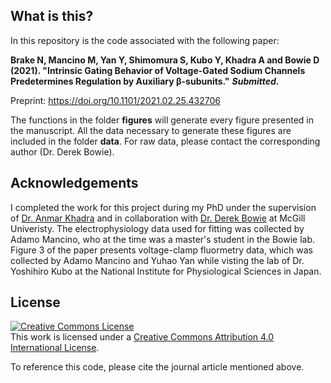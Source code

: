 ## What is this?
In this repository is the code associated with the following paper: 

**Brake N, Mancino M, Yan Y, Shimomura S, Kubo Y, Khadra A and Bowie D (2021). "Intrinsic Gating Behavior of Voltage-Gated Sodium Channels Predetermines Regulation by Auxiliary β-subunits."** *****Submitted.*****

Preprint: https://doi.org/10.1101/2021.02.25.432706

The functions in the folder **figures** will generate every figure presented in the manuscript. All the data necessary to generate these figures are included in the folder **data**. For raw data, please contact the corresponding author (Dr. Derek Bowie).

## Acknowledgements
I completed the work for this project during my PhD under the supervision of [Dr. Anmar Khadra](http://www.medicine.mcgill.ca/physio/khadralab/) and in collaboration with [Dr. Derek Bowie](http://www.medicine.mcgill.ca/pharma/dbowielab/) at McGill Univeristy. The electrophysiology data used for fitting was collected by Adamo Mancino, who at the time was a master's student in the Bowie lab. Figure 3 of the paper presents voltage-clamp fluormetry data, which was collected by Adamo Mancino and Yuhao Yan while visting the lab of Dr. Yoshihiro Kubo at the National Institute for Physiological Sciences in Japan.

## License
<a rel="license" href="http://creativecommons.org/licenses/by/4.0/"><img alt="Creative Commons License" style="border-width:0" src="https://i.creativecommons.org/l/by/4.0/88x31.png" /></a><br />This work is licensed under a <a rel="license" href="http://creativecommons.org/licenses/by/4.0/">Creative Commons Attribution 4.0 International License</a>.

To reference this code, please cite the journal article mentioned above.
